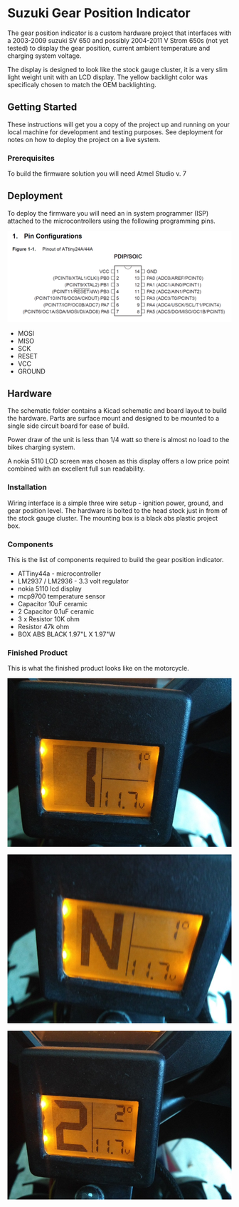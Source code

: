 # Suzuki Gear Position Indicator

The gear position indicator is a custom hardware project that interfaces with a 2003-2009 suzuki SV 650 and 
possibly 2004-2011 V Strom 650s (not yet tested) to display the gear position, current ambient temperature and charging system voltage.

The display is designed to look like the stock gauge cluster, it is a very slim light weight unit with an LCD display. The yellow backlight color was specificaly chosen to match the OEM backlighting. 

## Getting Started

These instructions will get you a copy of the project up and running on your local machine for development and testing purposes. See deployment for notes on how to deploy the project on a live system.

### Prerequisites

To build the firmware solution you will need Atmel Studio v. 7

## Deployment

To deploy the firmware you will need an in system programmer (ISP) attached to the microcontrollers using the following programming pins.

![alt text](https://raw.githubusercontent.com/RaysceneNS/SV-650-GearPositionIndicator/master/img/ATtinyx4.png "ATTiny pinout")

* MOSI
* MISO
* SCK
* RESET
* VCC
* GROUND

## Hardware

The schematic folder contains a Kicad schematic and board layout to build the hardware. Parts are surface mount and designed to be mounted to a single side circuit board for ease of build.

Power draw of the unit is less than 1/4 watt so there is almost no load to the bikes charging system.

A nokia 5110 LCD screen was chosen as this display offers a low price point combined with an excellent full sun readability.

### Installation

Wiring interface is a simple three wire setup - ignition power, ground, and gear position level. The hardware is bolted to the head stock just in from of the stock gauge cluster. The mounting box is a black abs plastic project box.


### Components

This is the list of components required to build the gear position indicator.

  * ATTiny44a - microcontroller
  * LM2937 / LM2936 - 3.3 volt regulator
  * nokia 5110 lcd display
  * mcp9700 temperature sensor
  * Capacitor 10uF ceramic
  * 2 Capacitor 0.1uF ceramic
  * 3 x Resistor 10K ohm
  * Resistor 47k ohm
  * BOX ABS BLACK 1.97"L X 1.97"W
  
### Finished Product

This is what the finished product looks like on the motorcycle.

![alt text](https://github.com/RaysceneNS/SV-650-GearPositionIndicator/blob/master/img/screen%20first%20gear.jpg)

![alt text](https://github.com/RaysceneNS/SV-650-GearPositionIndicator/blob/master/img/screen%20neutral.jpg)

![alt text](https://github.com/RaysceneNS/SV-650-GearPositionIndicator/blob/master/img/screen%20second%20gear.jpg)
